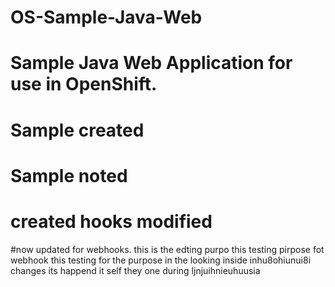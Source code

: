 # OS-Sample-Java-Web
# Sample Java Web Application for use in OpenShift.
# Sample created
# Sample noted
# created hooks modified
#now updated for webhooks.
this is the edting purpo
this testing pirpose fot webhook
this testing for the purpose in the looking inside 
inhu8ohiunui8i
changes its happend it self they one during 
ljnjuihnieuhuusia
